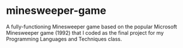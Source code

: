# minesweeper-game
A fully-functioning Minesweeper game based on the popular Microsoft Minesweeper game (1992) that I coded as the final project for my Programming Languages and Techniques class.
